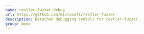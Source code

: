 ```yaml
---
name: restler-fuzzer-debug
url: https://github.com/microsoft/restler-fuzzer
description: Detached debugging symbols for restler-fuzzer.
group: None
---
```

